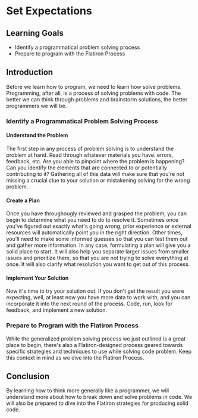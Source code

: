 # Set Expectations

## Learning Goals

- Identify a programmatical problem solving process
- Prepare to program with the Flatiron Process

## Introduction

Before we learn how to program, we need to learn how solve problems.
Programming, after all, is a process of solving problems with code. The better
we can think through problems and brainstorm solutions, the better programmers
we will be.

### Identify a Programmatical Problem Solving Process

#### Understand the Problem

The first step in any process of problem solving is to understand the problem at
hand. Read through whatever materials you have: errors, feedback, etc. Are you
able to pinpoint where the problem is happening? Can you identify the elements
that are connected to or potentially contributing to it? Gathering all of this
data will make sure that you're not missing a crucial clue to your solution or
mistakening solving for the wrong problem.

#### Create a Plan

Once you have throughougly reviewed and grasped the problem, you can begin to
determine what you need to do to resolve it. Sometimes once you've figured out
exactly what's going wrong, prior experience or external resources will
automatically point you in the right direction. Other times, you'll need to make
some informed guesses so that you can test them out and gather more information.
In any case, formulating a plan will give you a solid place to start. It will
also help you separate larger issues from smaller issues and prioritize them, so
that you are not trying to solve everything at once. It will also clarify what
resolution you want to get out of this process.

#### Implement Your Solution

Now it's time to try your solution out. If you don't get the result you were
expecting, well, at least now you have more data to work with, and you can
incorporate it into the next round of the process. Code, run, look for feedback,
and implement a new solution.

### Prepare to Program with the Flatiron Process

While the generalized problem solving process we just outlined is a great place
to begin, there's also a Flatiron-designed process geared towards specific
strategies and techniques to use while solving code problem. Keep this context
in mind as we dive into the Flatiron Process.

## Conclusion

By learning how to think more generally like a programmer, we will understand
more about how to break down and solve problems in code. We will also be
prepared to dive into the Flatiron strategies for producing solid code.
